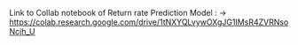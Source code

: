 Link to Collab notebook of Return rate Prediction Model : -> https://colab.research.google.com/drive/1tNXYQLvywOXgJG1IMsR4ZVRNsoNcjh_U